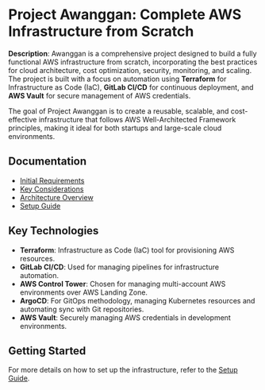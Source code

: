 # Project Awanggan: Complete AWS Infrastructure from Scratch

**Description**:
Awanggan is a comprehensive project designed to build a fully functional AWS infrastructure from scratch, incorporating the best practices for cloud architecture, cost optimization, security, monitoring, and scaling. The project is built with a focus on automation using **Terraform** for Infrastructure as Code (IaC), **GitLab CI/CD** for continuous deployment, and **AWS Vault** for secure management of AWS credentials.

The goal of Project Awanggan is to create a reusable, scalable, and cost-effective infrastructure that follows AWS Well-Architected Framework principles, making it ideal for both startups and large-scale cloud environments.

## Documentation

- [Initial Requirements](./docs/requirements/requirements.md)
- [Key Considerations](./docs/requirements/considerations.md)
- [Architecture Overview](./docs/requirements/architecture.md)
- [Setup Guide](./docs/requirements/setup.md)

## Key Technologies
- **Terraform**: Infrastructure as Code (IaC) tool for provisioning AWS resources.
- **GitLab CI/CD**: Used for managing pipelines for infrastructure automation.
- **AWS Control Tower**: Chosen for managing multi-account AWS environments over AWS Landing Zone.
- **ArgoCD**: For GitOps methodology, managing Kubernetes resources and automating sync with Git repositories.
- **AWS Vault**: Securely managing AWS credentials in development environments.

## Getting Started
For more details on how to set up the infrastructure, refer to the [Setup Guide](./docs/requirements/setup.md).

